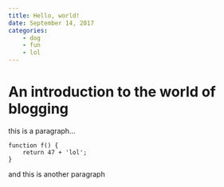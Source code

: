```yaml
---
title: Hello, world!
date: September 14, 2017
categories:
    - dog
    - fun
    - lol
---
```


# An introduction to the world of blogging

this is a paragraph...

```
function f() {
    return 47 + 'lol';
}
```

and this is another paragraph